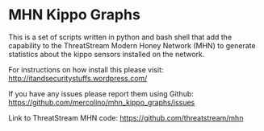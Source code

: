 # MHN Kippo Graphs

This is a set of scripts written in python and bash shell that add the capability to the ThreatStream Modern Honey Network (MHN)
to generate statistics about the kippo sensors installed on the network.

For instructions on how install this please visit: http://itandsecuritystuffs.wordpress.com/

If you have any issues please report them using Github: https://github.com/mercolino/mhn_kippo_graphs/issues

Link to ThreatStream MHN code: https://github.com/threatstream/mhn